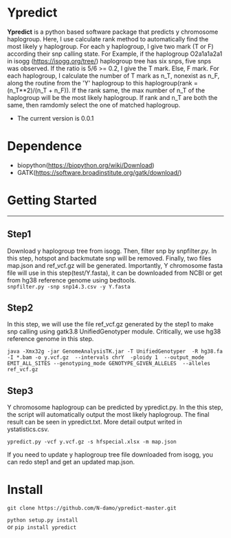 # Ypredict   
**Ypredict** is a python based software package that predicts y chromosome haplogroup. Here, I use calculate rank method to automatically find the most likely y haplogroup. For each y haplogroup, I give two mark (T or F) according their snp calling state. For Example, if the haplogroup O2a1a1a2a1 in isogg (<https://isogg.org/tree/>) haplogroup tree has six snps, five snps was observed. If the ratio is 5/6 >= 0.2, I give the T mark. Else, F mark. For each haplogroup, I calculate the number of T mark as n_T, nonexist as n_F, along the routine from the 'Y' haplogroup to this haplogroup(rank = (n_T**2)/(n_T + n_F)). If the rank same, the max number of n_T of the haplogroup will be the most likely haplogroup. If rank and n_T are both the same, then ramdomly select the one of matched haplogroup.
* The current version is 0.0.1  
  
# Dependence  
* biopython(<https://biopython.org/wiki/Download>)
* GATK(<https://software.broadinstitute.org/gatk/download/>)

# Getting Started
***
## Step1  
Download y haplogroup tree from isogg. Then, filter snp by snpfilter.py. In this step, hotspot and backmutate snp will be removed. Finally, two files map.json and ref_vcf.gz will be generated. Importantly, Y chromosome fasta file will use in this step(test/Y.fasta), it can be downloaded from NCBI or get from hg38 reference genome using bedtools.  
`snpfilter.py -snp snp14.3.csv -y Y.fasta`  
## Step2  
In this step, we will use the file ref_vcf.gz generated by the step1 to make snp calling using gatk3.8 UnifiedGenotyper module. Critically, we use hg38 reference genome in this step.

`java -Xmx32g -jar GenomeAnalysisTK.jar -T UnifiedGenotyper 
-R hg38.fa -I *.bam -o y.vcf.gz 
--intervals chrY 
-ploidy 1 
--output_mode EMIT_ALL_SITES --genotyping_mode GENOTYPE_GIVEN_ALLELES 
--alleles ref_vcf.gz `  
## Step3  
Y chromosome haplogroup can be predicted by ypredict.py. In the this step, the script will automatically output the most likely haplogroup. The final result can be seen in ypredict.txt. More detail output writed in ystatistics.csv.

`ypredict.py -vcf y.vcf.gz -s hfspecial.xlsx -m map.json`

If you need to update y haplogroup tree file downloaded from isogg, you can redo step1 and get an updated map.json.  
# Install  
`git clone https://github.com/N-damo/ypredict-master.git`  

`python setup.py install`  
or `pip install ypredict`

